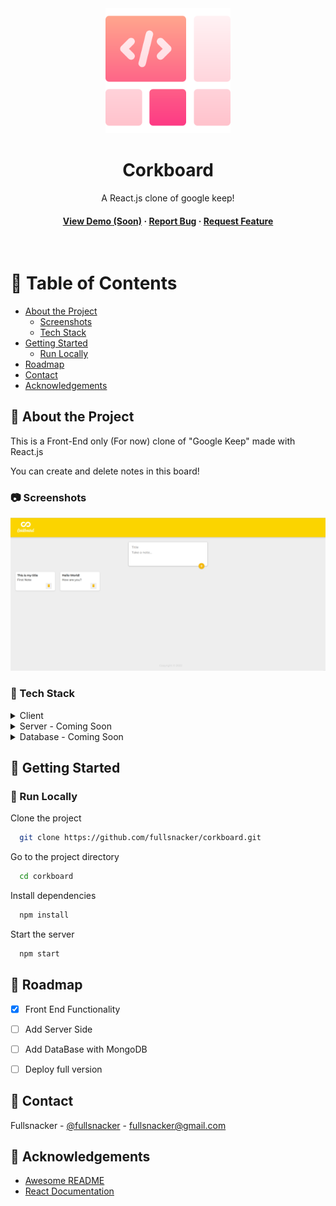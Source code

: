 <div align="center">

  <img src="assets/logo.png" alt="logo" width="200" height="auto" />
  <h1>Corkboard</h1>
  
  <p>
    A React.js clone of google keep! 
  </p>
   
<h4>
    <a href="#">View Demo (Soon)</a>
  <span> · </span>
    <a href="https://github.com/fullsnacker/corkboard/issues">Report Bug</a>
  <span> · </span>
    <a href="https://github.com/Louis3797/awesome-readme-template/issues/">Request Feature</a>
  </h4>
</div>

<br />

<!-- Table of Contents -->
# :notebook_with_decorative_cover: Table of Contents

- [About the Project](#star2-about-the-project)
  * [Screenshots](#camera-screenshots)
  * [Tech Stack](#space_invader-tech-stack)
- [Getting Started](#toolbox-getting-started)
  * [Run Locally](#running-run-locally)
- [Roadmap](#compass-roadmap)
- [Contact](#handshake-contact)
- [Acknowledgements](#gem-acknowledgements)

  

<!-- About the Project -->
## :star2: About the Project

<div>
  <p>This is a Front-End only (For now) clone of "Google Keep" made with React.js</p>
  <p>You can create and delete notes in this board!</p>
</div>

<!-- Screenshots -->
### :camera: Screenshots

<div align="center"> 
   <img src="assets/Screenshot.png" alt="screenshot" width="800" height="auto" />
</div>


<!-- TechStack -->
### :space_invader: Tech Stack

<details>
  <summary>Client</summary>
  <ul>
    <li><a href="https://reactjs.org/">React.js</a></li>
  </ul>
</details>

<details>
  <summary>Server - Coming Soon</summary>
</details>

<details>
<summary>Database - Coming Soon</summary>
</details>

<!-- Getting Started -->
## 	:toolbox: Getting Started

<!-- Run Locally -->
### :running: Run Locally

Clone the project

```bash
  git clone https://github.com/fullsnacker/corkboard.git
```

Go to the project directory

```bash
  cd corkboard
```

Install dependencies

```bash
  npm install
```

Start the server

```bash
  npm start
```

<!-- Roadmap -->
## :compass: Roadmap

* [x] Front End Functionality
* [ ] Add Server Side
* [ ] Add DataBase with MongoDB
* [ ] Deploy full version


<!-- Contributing 
## :wave: Contributing

<a href="https://github.com/Louis3797/awesome-readme-template/graphs/contributors">
  <img src="https://contrib.rocks/image?repo=Louis3797/awesome-readme-template" />
</a>


Contributions are always welcome!

See `contributing.md` for ways to get started.


<!-- Code of Conduct 
### :scroll: Code of Conduct

Please read the [Code of Conduct](https://github.com/Louis3797/awesome-readme-template/blob/master/CODE_OF_CONDUCT.md)

<!-- FAQ 
## :grey_question: FAQ

- Question 1

  + Answer 1

- Question 2

  + Answer 2
-->

<!-- License 
## :warning: License

Distributed under the no License. See LICENSE.txt for more information.
-->

<!-- Contact -->
## :handshake: Contact

Fullsnacker - [@fullsnacker](https://twitter.com/fullsnacker) - fullsnacker@gmail.com

<!-- Acknowledgments -->
## :gem: Acknowledgements

 - [Awesome README](https://github.com/matiassingers/awesome-readme)
 - [React Documentation](https://es.reactjs.org/docs/getting-started.html)

